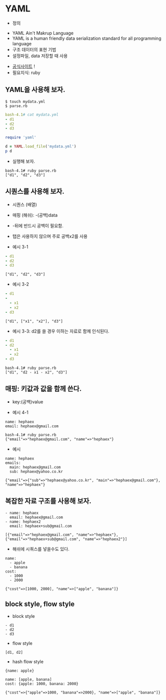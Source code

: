 # YAML
* 정의
 - YAML Ain't Makrup Language
 - YAML is a human friendly data serialization standard for all programming language
 - 구조 데이터의 표현 기법
 - 설정파일, data 저장할 때 사용
* [공식사이트](http://yaml.org)
!
* 필요지식:  ruby

## YAML을 사용해 보자.

```
$ touch mydata.yml
$ parse.rb
```

```mydata.yml
bash-4.1# cat mydata.yml
- d1
- d2
- d3
```

```parse.rb
require 'yaml'

d = YAML.load_file('mydata.yml')
p d
```

* 실행해 보자.
```
bash-4.1# ruby parse.rb
["d1", "d2", "d3"]
```

## 시퀀스를 사용해 보자.
* 시퀀스 (배열)
* 매핑 (해쉬): -(공백)data
* -뒤에 반드시 공백이 필요함.
* 탭은 사용하지 않으며 주로 공백x2를 사용

* 예시 3-1
```mydata.yml
- d1
- d2
- d3
```

```
["d1", "d2", "d3"]
```

* 예시 3-2
```mydata.yml
- d1
-
  - x1
  - x2
- d3
```

```
["d1", ["x1", "x2"], "d3"]
```

* 예시 3-3: d2를 쓸 경우 이하는 자료로 함께 인식된다.
```mydata.yml
- d1
- d2
  - x1
  - x2
- d3
```

```
bash-4.1# ruby parse.rb
["d1", "d2 - x1 - x2", "d3"]
```

## 매핑: 키값과 값을 함께 쓴다.
* key:(공백)value

* 예시 4-1
```
name: hephaex
email: hephaex@gmail.com
```

```
bash-4.1# ruby parse.rb
{"email"=>"hephaex@gmail.com", "name"=>"hephaex"}
```

* 예시 
```
name: hephaex
emails:
  main: hephaex@gmail.com
  sub: hephaex@yahoo.co.kr
```

```
{"email"=>{"sub"=>"hephaex@yahoo.co.kr", "main"=>"hephaex@gmail.com"}, "name"=>"hephaex"}
```

## 복잡한 자료 구조를 사용해 보자.

```
- name: hephaex
  email: hephaex@gmail.com
- name: hephaex2
  email: hephaex+sub@gmail.com
```
```
[{"email"=>"hephaex@gmail.com", "name"=>"hephaex"}, {"email"=>"hephaex+sub@gmail.com", "name"=>"hephaex2"}]
```

* 해쉬에 시쿼스를 넣을수도 있다.
```
name:
  - apple
  - banana
cost:
  - 1000
  - 2000
```
```
{"cost"=>[1000, 2000], "name"=>["apple", "banana"]}
```

## block style, flow style

* block style
```
- d1
- d2
- d3
```

* flow style
```
[d1, d2]
```

* hash flow style
```
{name: apple}
```

```
name: [apple, banana]
cost: {apple: 1000, banana: 2000}
```
```
{"cost"=>{"apple"=>1000, "banana"=>2000}, "name"=>["apple", "banana"]}
```
